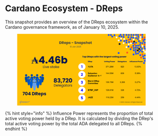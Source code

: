 # Cardano Ecosystem - DReps

This snapshot provides an overview of the DReps ecosystem within the Cardano governance framework, as of January 10, 2025.

<figure><img src="../.gitbook/assets/Dreps.png" alt=""><figcaption></figcaption></figure>

{% hint style="info" %}
Influence Power represents the proportion of total active voting power held by a DRep. It is calculated by dividing the DRep's total active voting power by the total ADA delegated to all DReps.
{% endhint %}
